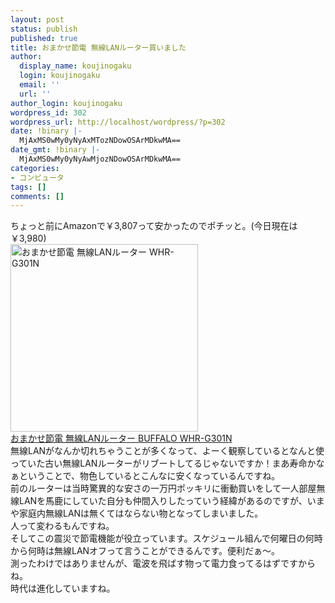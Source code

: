 ```yaml
---
layout: post
status: publish
published: true
title: おまかせ節電 無線LANルーター買いました
author:
  display_name: koujinogaku
  login: koujinogaku
  email: ''
  url: ''
author_login: koujinogaku
wordpress_id: 302
wordpress_url: http://localhost/wordpress/?p=302
date: !binary |-
  MjAxMS0wMy0yNyAxMTozNDowOSArMDkwMA==
date_gmt: !binary |-
  MjAxMS0wMy0yNyAwMjozNDowOSArMDkwMA==
categories:
- コンピュータ
tags: []
comments: []
---
```

<p>ちょっと前にAmazonで￥3,807って安かったのでポチッと。(今日現在は￥3,980)<br />
<a href="http://www.amazon.co.jp/gp/product/B002X79784/ref=as_li_ss_tl?ie=UTF8&tag=koujinogakuse-22&linkCode=as2&camp=247&creative=7399&creativeASIN=B002X79784"><img src="http://ec2.images-amazon.com/images/I/41TzojRzqqL._SL500_AA300_.jpg"/ alt="おまかせ節電 無線LANルーター WHR-G301N" width="300" height="300"></a><img src="http://www.assoc-amazon.jp/e/ir?t=&l=as2&o=9&a=B002X79784" width="1" height="1" border="0" alt="" style="border:none !important; margin:0px !important;" /><br />
<a href="http://www.amazon.co.jp/gp/product/B002X79784/ref=as_li_ss_tl?ie=UTF8&tag=koujinogakuse-22&linkCode=as2&camp=247&creative=7399&creativeASIN=B002X79784">おまかせ節電 無線LANルーター BUFFALO WHR-G301N</a><img src="http://www.assoc-amazon.jp/e/ir?t=&l=as2&o=9&a=B002X79784" width="1" height="1" border="0" alt="" style="border:none !important; margin:0px !important;" /><br />
無線LANがなんか切れちゃうことが多くなって、よーく観察しているとなんと使っていた古い無線LANルーターがリブートしてるじゃないですか！まあ寿命かなぁということで、物色しているとこんなに安くなっているんですね。<br />
前のルーターは当時驚異的な安さの一万円ポッキリに衝動買いをして一人部屋無線LANを馬鹿にしていた自分も仲間入りしたっていう経緯があるのですが、いまや家庭内無線LANは無くてはならない物となってしまいました。<br />
人って変わるもんですね。<br />
そしてこの震災で節電機能が役立っています。スケジュール組んで何曜日の何時から何時は無線LANオフって言うことができるんです。便利だぁ～。<br />
測ったわけではありませんが、電波を飛ばす物って電力食ってるはずですからね。<br />
時代は進化していますね。</p>
